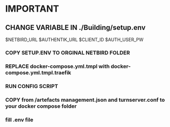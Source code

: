 # IMPORTANT

## CHANGE VARIABLE IN ./Building/setup.env
$NETBIRD_URL
$AUTHENTIK_URL
$CLIENT_ID
$AUTH_USER_PW

### COPY SETUP.ENV TO ORGINAL NETBIRD FOLDER
### REPLACE docker-compose.yml.tmpl with docker-compose.yml.tmpl.traefik
### RUN CONFIG SCRIPT
### COPY from /artefacts management.json and turnserver.conf to your docker compose folder
### fill .env file